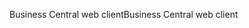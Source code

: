 <span data-ttu-id="38856-101">Business Central web client</span><span class="sxs-lookup"><span data-stu-id="38856-101">Business Central web client</span></span>
